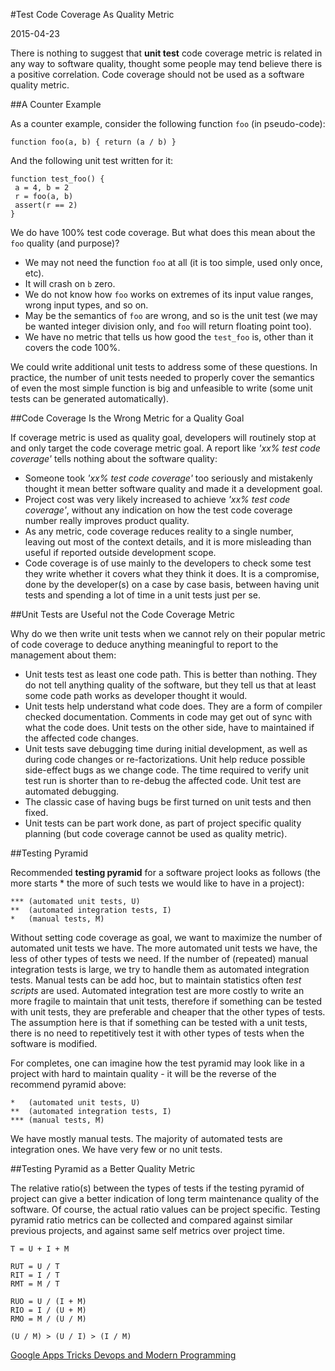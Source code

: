 #Test Code Coverage As Quality Metric

2015-04-23

<!--- tags: architecture deployment -->

There is nothing to suggest that **unit test** code coverage metric is related in any way to software quality, thought some people may tend believe there is a positive correlation. Code coverage should not be used as a software quality metric.

##A Counter Example

As a counter example, consider the following function `foo` (in pseudo-code):

```
function foo(a, b) { return (a / b) }
```

And the following unit test written for it:

```
function test_foo() { 
 a = 4, b = 2
 r = foo(a, b)
 assert(r == 2)
}
```

We do have 100% test code coverage. But what does this mean about the `foo` quality (and purpose)?

* We may not need the function `foo` at all (it is too simple, used only once, etc).
* It will crash on `b` zero.
* We do not know how `foo` works on extremes of its input value ranges, wrong input types, and so on.
* May be the semantics of `foo` are wrong, and so is the unit test (we may be wanted integer division only, and `foo` will return floating point too).
* We have no metric that tells us how good the `test_foo` is, other than it covers the code 100%.

We could write additional unit tests to address some of these questions. In practice, the number of unit tests needed to properly cover the semantics of even the most simple function is big and unfeasible to write (some unit tests can be generated automatically).

##Code Coverage Is the Wrong Metric for a Quality Goal

If coverage metric is used as quality goal, developers will routinely stop at and only target the code coverage metric goal. A report like *'xx% test code coverage'* tells nothing about the software quality:

* Someone took *'xx% test code coverage'* too seriously and mistakenly thought it mean better software quality and made it a development goal.
* Project cost was very likely increased to achieve *'xx% test code coverage'*, without any indication on how the test code coverage number really improves product quality.
* As any metric, code coverage reduces reality to a single number, leaving out most of the context details, and it is more misleading than useful if reported outside development scope.
* Code coverage is of use mainly to the developers to check some test they write whether it covers what they think it does. It is a compromise, done by the developer(s) on a case by case basis, between having unit tests and spending a lot of time in a unit tests just per se.

##Unit Tests are Useful not the Code Coverage Metric

Why do we then write unit tests when we cannot rely on their popular metric of code coverage to deduce anything meaningful to report to the management about them:

* Unit tests test as least one code path. This is better than nothing. They do not tell anything quality of the software, but they tell us that at least some code path works as developer thought it would.
* Unit tests help understand what code does. They are a form of compiler checked documentation. Comments in code may get out of sync with what the code does. Unit tests on the other side, have to maintained if the affected code changes.
* Unit tests save debugging time during initial development, as well as during code changes or re-factorizations. Unit help reduce possible side-effect bugs as we change code. The time required to verify unit test run is shorter than to re-debug  the affected code. Unit test are automated debugging.
* The classic case of having bugs be first turned on unit tests and then fixed.
* Unit tests can be part work done, as part of project specific quality planning (but code coverage cannot be used as quality metric).

##Testing Pyramid

Recommended **testing pyramid** for a software project looks as follows (the more starts \* the more of such tests we would like to have in a project):

```
*** (automated unit tests, U)
**  (automated integration tests, I)
*   (manual tests, M)
```

Without setting code coverage as goal, we want to maximize the number of automated unit tests we have. The more automated unit tests we have, the less of other types of tests we need. If the number of (repeated) manual integration tests is large, we try to handle them as automated integration tests. Manual tests can be add hoc, but to maintain statistics often *test scripts* are used. Automated integration test are more costly to write an more fragile to maintain that unit tests, therefore if something can be tested with unit tests, they are preferable and cheaper that the other types of tests. The assumption here is that if something can be tested with a unit tests, there is no need to repetitively test it with other types of tests when the software is modified.

For completes, one can imagine how the test pyramid may look like in a project with hard to maintain quality - it will be the reverse of the recommend pyramid above:

```
*   (automated unit tests, U)
**  (automated integration tests, I)
*** (manual tests, M)
```

We have mostly manual tests. The majority of automated tests are integration ones. We have very few or no unit tests. 

##Testing Pyramid as a Better Quality Metric

The relative ratio(s) between the types of tests if the testing pyramid of project can give a better indication of long term maintenance quality of the software. Of course, the actual ratio values can be project specific. Testing pyramid ratio metrics can be collected and compared against similar previous projects, and against same self metrics over project time.

```
T = U + I + M

RUT = U / T
RIT = I / T
RMT = M / T

RUO = U / (I + M)
RIO = I / (U + M)
RMO = M / (U / M)

(U / M) > (U / I) > (I / M)
```


<ins class='nfooter'><a id='fprev' href='#blog/2015/2015-04-29-Google-Apps-Tricks.md'>Google Apps Tricks</a> <a id='fnext' href='#blog/2015/2015-04-21-Devops-and-Modern-Programming.md'>Devops and Modern Programming</a></ins>

